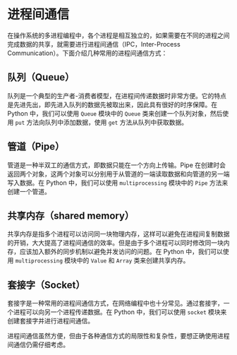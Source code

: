 # 进程间通信

在操作系统的多进程编程中，各个进程是相互独立的，如果需要在不同的进程之间完成数据的共享，就需要进行进程间通信（IPC，Inter-Process Communication）。下面介绍几种常用的进程间通信方式：

## 队列（Queue）

队列是一个典型的生产者-消费者模型，在进程间传递数据时非常方便。它的特点是先进先出，即先进入队列的数据先被取出来，因此具有很好的时序保障。在 Python 中，我们可以使用 `Queue` 模块中的 `Queue` 类来创建一个队列对象，然后使用 `put` 方法向队列中添加数据，使用 `get` 方法从队列中获取数据。

## 管道（Pipe）

管道是一种半双工的通信方式，即数据只能在一个方向上传输。Pipe 在创建时会返回两个对象，这两个对象可以分别用于从管道的一端读取数据和向管道的另一端写入数据。在 Python 中，我们可以使用 `multiprocessing` 模块中的 `Pipe` 方法来创建一个管道。

## 共享内存（shared memory）

共享内存是指多个进程可以访问同一块物理内存，这样可以避免在进程间复制数据的开销，大大提高了进程间通信的效率。但是由于多个进程可以同时修改同一块内存，应该加入额外的同步机制以避免并发访问的问题。在 Python 中，我们可以使用 `multiprocessing` 模块中的 `Value` 和 `Array` 类来创建共享内存。

## 套接字（Socket）

套接字是一种常用的进程间通信方式，在网络编程中也十分常见。通过套接字，一个进程可以向另一个进程传递数据。在 Python 中，我们可以使用 `socket` 模块来创建套接字并进行进程间通信。

进程间通信虽然方便，但由于各种通信方式的局限性和复杂性，要想正确使用进程间通信仍需仔细考虑。